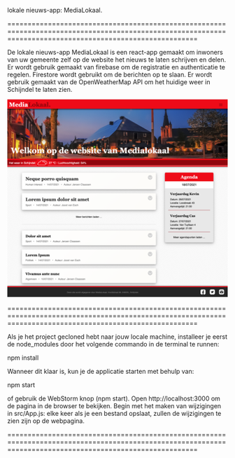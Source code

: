 lokale nieuws-app: MediaLokaal.

===========================================================================================================================================================

De lokale nieuws-app MediaLokaal is een react-app gemaakt om inwoners van uw gemeente zelf
op de website het nieuws te laten schrijven en delen. Er wordt gebruik gemaakt van firebase om de
registratie en authenticatie te regelen. Firestore wordt gebruikt om de berichten op te slaan. 
Er wordt gebruik gemaakt van de OpenWeatherMap API om het huidige weer in Schijndel te laten zien.

![img_1.png](img_1.png)

===========================================================================================================================================================

Als je het project gecloned hebt naar jouw locale machine, installeer je eerst de node_modules door het volgende commando in de terminal te runnen:

npm install

Wanneer dit klaar is, kun je de applicatie starten met behulp van:

npm start

of gebruik de WebStorm knop (npm start). Open http://localhost:3000 om de pagina in de browser te bekijken. Begin met het maken van wijzigingen 
in src/App.js: elke keer als je een bestand opslaat, zullen de wijzigingen te zien zijn op de webpagina.

===========================================================================================================================================================
